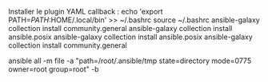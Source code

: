 Installer le plugin YAML callback :
echo 'export PATH=$PATH:$HOME/.local/bin' >> ~/.bashrc
source ~/.bashrc
ansible-galaxy collection install community.general
ansible-galaxy collection install ansible.posix
ansible-galaxy collection install ansible.posix
ansible-galaxy collection install community.general

ansible all -m file -a "path=/root/.ansible/tmp state=directory mode=0775 owner=root group=root" -b

